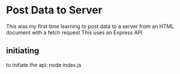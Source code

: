 # Post Data to Server
This was my first time learning to post data to a server from an HTML document with a fetch request
This uses an Express API

## initiating
to initiate the api: node index.js
